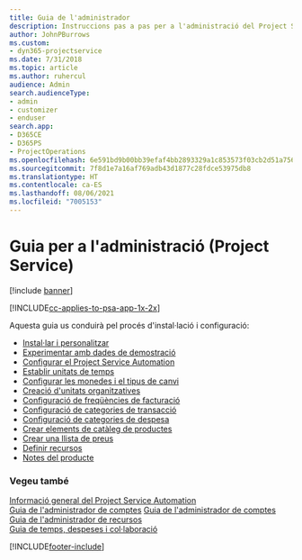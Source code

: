 ```yaml
---
title: Guia de l'administrador
description: Instruccions pas a pas per a l'administració del Project Service
author: JohnPBurrows
ms.custom:
- dyn365-projectservice
ms.date: 7/31/2018
ms.topic: article
ms.author: ruhercul
audience: Admin
search.audienceType:
- admin
- customizer
- enduser
search.app:
- D365CE
- D365PS
- ProjectOperations
ms.openlocfilehash: 6e591bd9b00bb39efaf4bb2893329a1c853573f03cb2d51a7564e3a8fc8efa56
ms.sourcegitcommit: 7f8d1e7a16af769adb43d1877c28fdce53975db8
ms.translationtype: HT
ms.contentlocale: ca-ES
ms.lasthandoff: 08/06/2021
ms.locfileid: "7005153"
---
```

# <a name="administrator-guide-project-service"></a>Guia per a l'administració (Project Service)

[!include [banner](../includes/psa-now-project-operations.md)]

[!INCLUDE[cc-applies-to-psa-app-1x-2x](../includes/cc-applies-to-psa-app-1x-2x.md)]

Aquesta guia us conduirà pel procés d'instal·lació i configuració:  
  
- [Instal·lar i personalitzar](install-customize.md)
- [Experimentar amb dades de demostració](use-demo-data.md)
- [Configurar el Project Service Automation](configure.md)
- [Establir unitats de temps](set-up-time-units.md)
- [Configurar les monedes i el tipus de canvi](set-up-currencies-exchange-rates.md)
- [Creació d'unitats organitzatives](create-organizational-units.md)
- [Configuració de freqüències de facturació](set-up-invoice-frequencies.md)
- [Configuració de categories de transacció](configure-transaction-categories.md)
- [Configuració de categories de despesa](configure-expense-categories.md)
- [Crear elements de catàleg de productes](create-product-catalog-items.md)
- [Crear una llista de preus](create-price-list.md)
- [Definir recursos](set-up-resources.md)
- [Notes del producte](white-papers.md)
  
### <a name="see-also"></a>Vegeu també  
 [Informació general del Project Service Automation](../psa/overview.md)    
 [Guia de l'administrador de comptes](../psa/account-manager-guide.md) [Guia de l'administrador de comptes](../psa/project-manager-guide.md)   
 [Guia de l'administrador de recursos](../psa/resource-manager-guide.md)   
 [Guia de temps, despeses i col·laboració](../psa/time-expense-collaboration-guide.md)


[!INCLUDE[footer-include](../includes/footer-banner.md)]